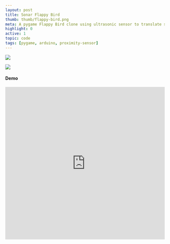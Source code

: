 ```yaml
---
layout: post
title: Sonar Flappy Bird
thumb: thumb/flappy-bird.png
meta: A pygame Flappy Bird clone using ultrasonic sensor to translate sprites.   
highlight: 0
active: 1
topic: code
tags: [pygame, arduino, proximity-sensor]
---
```


<img src="{{site.baseurl}}/assets/img/code/flappy/flappy-wire.jpg" class="img-fluid w-100"/>
<p></p>

<img src="{{site.baseurl}}/assets/img/code/flappy/flappy-pygame.png" class="img-fluid w-100"/>
<p></p>

<h4>Demo</h4>
<p></p>
<div class="text-center">
<iframe width="100%" height = "480" src="https://www.youtube.com/embed/p_ghKuNEjO8" frameborder="0" allow="accelerometer; autoplay; encrypted-media; gyroscope; picture-in-picture" allowfullscreen></iframe>
</div>

